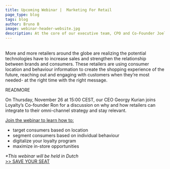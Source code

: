 ```yaml
---
title: Upcoming Webinar |  Marketing For Retail
page_type: blog
tags: blog
author: Bruno B
image: webinar-header-website.jpg
description: At the core of our executive team, CPO and Co-Founder Joel S, took notice (and action) right when the switch first started. Originally from Portugal, Joel relocated to the Netherlands only 5 years ago and among other accomplishments, he has been fundamental in helping shape the  marketing platform UniqLeads into the powerhouse it is today.
---
```

<br>
More and more retailers around the globe are realizing the potential  technologies have to increase sales and strengthen the relationship between brands and consumers. These retailers are using consumer location and behaviour information to create the shopping experience of the future, reaching out and engaging with customers when they’re most needed- at the right time with the right message.

READMORE

On Thursday, November 26 at 15:00 CEST, our CEO Georgy Kurian joins  Loyalty’s Co-founder Ron for a discussion on why and how retailers can integrate  to their omni-channel strategy and stay relevant.

<u><a href="http://bit.ly/-marketing--retail">Join the webinar to learn how to:</a></u>

<ul>
<li>target consumers based on location</li>
<li>segment consumers based on individual behaviour</li>
<li>digitalize your loyalty program</li>
<li>maximize in-store  opportunities</li>
</ul>

<i>*This webinar will be held in Dutch</i>
<br>
<a href="http://bit.ly/-marketing--retail">>> SAVE YOUR SEAT</a>

<br>